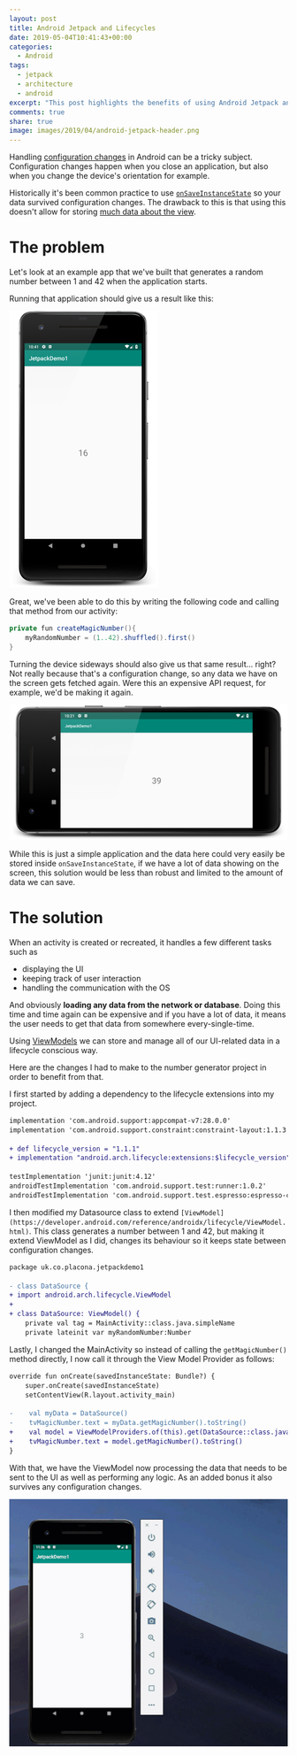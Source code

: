 ```yaml
---
layout: post
title: Android Jetpack and Lifecycles
date: 2019-05-04T10:41:43+00:00
categories:
  - Android
tags:
  - jetpack
  - architecture
  - android
excerpt: "This post highlights the benefits of using Android Jetpack and the Lifecycles components to guarantee integrity of your view's data"
comments: true
share: true
image: images/2019/04/android-jetpack-header.png
---
```

Handling [configuration changes](https://developer.android.com/guide/topics/resources/runtime-changes) in Android can be a tricky subject. Configuration changes happen when you close an application, but also when you change the device's orientation for example. 

Historically it's been common practice to use [`onSaveInstanceState`](https://developer.android.com/guide/components/activities/activity-lifecycle#save-simple,-lightweight-ui-state-using-onsaveinstancestate) so your data survived configuration changes. The drawback to this is that using this doesn't allow for storing [much data about the view](https://stackoverflow.com/questions/9805441/onsaveinstancestate-limit). 

# The problem
Let's look at an example app that we've built that generates a random number between 1 and 42 when the application starts.

Running that application should give us a result like this:

<img class="alignnone size-full" src="/images/2019/04/android-jetpack-and-lifecycles-1.png" alt="Sample application running in portrait shows a random number" />

Great, we've been able to do this by writing the following code and calling that method from our activity:

```java
private fun createMagicNumber(){
    myRandomNumber = (1..42).shuffled().first()
}
```

Turning the device sideways should also give us that same result... right? Not really because that's a configuration change, so any data we have on the screen gets fetched again. Were this an expensive API request, for example, we'd be making it again.

<img class="alignnone size-full" src="/images/2019/04/android-jetpack-and-lifecycles-2.png" alt="Sample application running in landscape shows a different random number" />

While this is just a simple application and the data here could very easily be stored inside `onSaveInstanceState`, if we have a lot of data showing on the screen, this solution would be less than robust and limited to the amount of data we can save.

# The solution
When an activity is created or recreated, it handles a few different tasks such as 

- displaying the UI
- keeping track of user interaction
- handling the communication with the OS 

And obviously **loading any data from the network or database**. Doing this time and time again can be expensive and if you have a lot of data, it means the user needs to get that data from somewhere every-single-time.

Using [ViewModels](https://developer.android.com/topic/libraries/architecture/viewmodel) we can store and manage all of our UI-related data in a lifecycle conscious way.

Here are the changes I had to make to the number generator project in order to benefit from that.

I first started by adding a dependency to the lifecycle extensions into my project.

```diff
implementation 'com.android.support:appcompat-v7:28.0.0'
implementation 'com.android.support.constraint:constraint-layout:1.1.3'

+ def lifecycle_version = "1.1.1"
+ implementation "android.arch.lifecycle:extensions:$lifecycle_version"

testImplementation 'junit:junit:4.12'
androidTestImplementation 'com.android.support.test:runner:1.0.2'
androidTestImplementation 'com.android.support.test.espresso:espresso-core:3.0.2'
```
I then modified my Datasource class to extend `[ViewModel](https://developer.android.com/reference/androidx/lifecycle/ViewModel.html)`. This class generates a number between 1 and 42, but making it extend ViewModel as I did, changes its behaviour so it keeps state between configuration changes.

```diff
package uk.co.placona.jetpackdemo1

- class DataSource {
+ import android.arch.lifecycle.ViewModel
+ 
+ class DataSource: ViewModel() {
    private val tag = MainActivity::class.java.simpleName
    private lateinit var myRandomNumber:Number
```

Lastly, I changed the MainActivity so instead of calling the `getMagicNumber()` method directly, I now call it through the View Model Provider as follows:

```diff
override fun onCreate(savedInstanceState: Bundle?) {
    super.onCreate(savedInstanceState)
    setContentView(R.layout.activity_main)

-    val myData = DataSource()
-    tvMagicNumber.text = myData.getMagicNumber().toString()
+    val model = ViewModelProviders.of(this).get(DataSource::class.java)
+    tvMagicNumber.text = model.getMagicNumber().toString()
}
```

With that, we have the ViewModel now processing the data that needs to be sent to the UI as well as performing any logic. As an added bonus it also survives any configuration changes.

<img class="alignnone size-full" src="/images/2019/04/android-jetpack-and-lifecycles-3.gif" alt="A gif showing how the application behaves upon rotation after changes" />